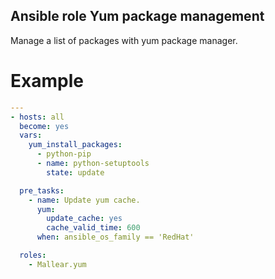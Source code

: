 Ansible role Yum package management
---

Manage a list of packages with yum package manager.

# Example

```yaml
---
- hosts: all
  become: yes
  vars:
    yum_install_packages:
      - python-pip
      - name: python-setuptools
        state: update

  pre_tasks:
    - name: Update yum cache.
      yum:
        update_cache: yes
        cache_valid_time: 600
      when: ansible_os_family == 'RedHat'

  roles:
    - Mallear.yum
```